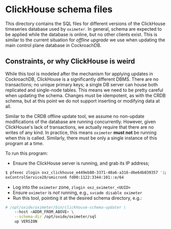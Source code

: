 # ClickHouse schema files

This directory contains the SQL files for different versions of the ClickHouse
timeseries database used by `oximeter`. In general, schema are expected to be
applied while the database is online, but no other clients exist. This is
similar to the current situation for _offline upgrade_ we use when updating the
main control plane database in CockroachDB.

## Constraints, or why ClickHouse is weird

While this tool is modeled after the mechanism for applying updates in
CockroachDB, ClickHouse is a significantly different DBMS. There are no
transactions; no unique primary keys; a single DB server can house both
replicated and single-node tables. This means we need to be pretty careful when
updating the schema. Changes must be idempotent, as with the CRDB schema, but at
this point we do not support inserting or modifying data at all.

Similar to the CRDB offline update tool, we assume no non-update modifications
of the database are running concurrently. However, given ClickHouse's lack of
transactions, we actually require that there are no writes of any kind. In
practice, this means `oximeter` **must not** be running when this is called.
Similarly, there must be only a single instance of this program at a time.

To run this program:

- Ensure the ClickHouse server is running, and grab its IP address;
 ```bash
 $ pfexec zlogin oxz_clickhouse_e449eb80-3371-40a6-a316-d6e64b039357 'ipadm show-addr -o addrobj,addr | grep omicron6'
 oxControlService20/omicron6 fd00:1122:3344:101::e/64
 ```
- Log into the `oximeter` zone, `zlogin oxz_oximeter_<UUID>`
- Ensure `oximeter` is _not_ running, e.g., `svcadm disable oximeter`
- Run this tool, pointing it at the desired schema directory, e.g.:

```bash
# /opt/oxide/oximeter/bin/clickhouse-schema-updater \
    --host <ADDR_FROM_ABOVE> \
    --schema-dir /opt/oxide/oximeter/sql
    up VERSION
```
